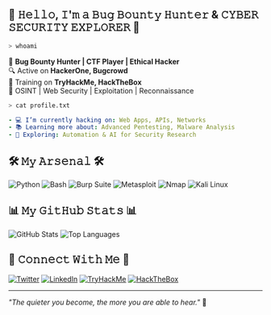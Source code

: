 ## 👾 𝙷𝚎𝚕𝚕𝚘, 𝙸'𝚖 𝚊 𝙱𝚞𝚐 𝙱𝚘𝚞𝚗𝚝𝚢 𝙷𝚞𝚗𝚝𝚎𝚛 & 𝙲𝚈𝙱𝙴𝚁 𝚂𝙴𝙲𝚄𝚁𝙸𝚃𝚈 𝙴𝚇𝙿𝙻𝙾𝚁𝙴𝚁 👾

```bash
> whoami
```
🚀 **Bug Bounty Hunter | CTF Player | Ethical Hacker**  
🔍 Active on **HackerOne, Bugcrowd**  
🎯 Training on **TryHackMe, HackTheBox**  
📜 OSINT | Web Security | Exploitation | Reconnaissance  

```bash
> cat profile.txt
```
```yaml
- 💻 I’m currently hacking on: Web Apps, APIs, Networks
- 📚 Learning more about: Advanced Pentesting, Malware Analysis
- 🔭 Exploring: Automation & AI for Security Research
```

## 🛠️ 𝙼𝚢 𝙰𝚛𝚜𝚎𝚗𝚊𝚕 🛠️

![Python](https://img.shields.io/badge/-Python-000?&logo=Python)
![Bash](https://img.shields.io/badge/-Bash-000?&logo=GNU-Bash)
![Burp Suite](https://img.shields.io/badge/-Burp_Suite-000?&logo=Burp-Suite)
![Metasploit](https://img.shields.io/badge/-Metasploit-000?&logo=Metasploit)
![Nmap](https://img.shields.io/badge/-Nmap-000?&logo=Nmap)
![Kali Linux](https://img.shields.io/badge/-Kali_Linux-000?&logo=Kali-Linux)

## 📊 𝙼𝚢 𝙶𝚒𝚝𝙷𝚞𝚋 𝚂𝚝𝚊𝚝𝚜 📊

![GitHub Stats](https://github-readme-stats.vercel.app/api?username=YourUsername&show_icons=true&theme=tokyonight)
![Top Languages](https://github-readme-stats.vercel.app/api/top-langs/?username=YourUsername&layout=compact&theme=tokyonight)

## 🚀 𝙲𝚘𝚗𝚗𝚎𝚌𝚝 𝚆𝚒𝚝𝚑 𝙼𝚎 🚀

[![Twitter](https://img.shields.io/badge/Twitter-%231DA1F2.svg?&style=for-the-badge&logo=twitter&logoColor=white)](https://twitter.com/yourhandle)
[![LinkedIn](https://img.shields.io/badge/LinkedIn-%230A66C2.svg?&style=for-the-badge&logo=linkedin&logoColor=white)](https://linkedin.com/in/yourhandle)
[![TryHackMe](https://img.shields.io/badge/TryHackMe-%23red.svg?&style=for-the-badge&logo=tryhackme&logoColor=white)](https://tryhackme.com/p/yourhandle)
[![HackTheBox](https://img.shields.io/badge/HackTheBox-%2300FF00.svg?&style=for-the-badge&logo=hackthebox&logoColor=white)](https://www.hackthebox.com/u/yourhandle)

---

_"The quieter you become, the more you are able to hear."_ 👀

